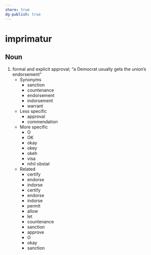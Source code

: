 ```yaml
---
share: true
dg-publish: true
---
```

# imprimatur


## Noun

1. formal and explicit approval; “a Democrat usually gets the union’s endorsement”
	- Synonyms
		- sanction
		- countenance
		- endorsement
		- indorsement
		- warrant
	- Less specific
		- approval
		- commendation
	- More specific
		- O
		- OK
		- okay
		- okey
		- okeh
		- visa
		- nihil obstat
	- Related
		- certify
		- endorse
		- indorse
		- certify
		- endorse
		- indorse
		- permit
		- allow
		- let
		- countenance
		- sanction
		- approve
		- O
		- okay
		- sanction

